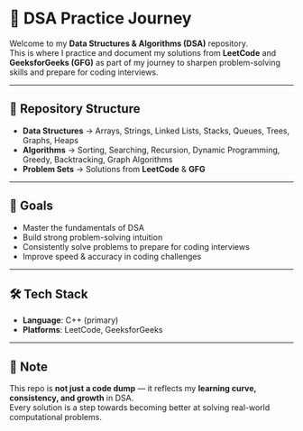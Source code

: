 # 🚀 DSA Practice Journey

Welcome to my **Data Structures & Algorithms (DSA)** repository.  
This is where I practice and document my solutions from **LeetCode** and **GeeksforGeeks (GFG)** as part of my journey to sharpen problem-solving skills and prepare for coding interviews.

---

## 📂 Repository Structure
- **Data Structures** → Arrays, Strings, Linked Lists, Stacks, Queues, Trees, Graphs, Heaps  
- **Algorithms** → Sorting, Searching, Recursion, Dynamic Programming, Greedy, Backtracking, Graph Algorithms  
- **Problem Sets** → Solutions from **LeetCode** & **GFG**

---

## 🎯 Goals
- Master the fundamentals of DSA  
- Build strong problem-solving intuition  
- Consistently solve problems to prepare for coding interviews  
- Improve speed & accuracy in coding challenges  

---

## 🛠 Tech Stack
- **Language**: C++ (primary)  
- **Platforms**: LeetCode, GeeksforGeeks  

---

## 📌 Note
This repo is **not just a code dump** — it reflects my **learning curve, consistency, and growth** in DSA.  
Every solution is a step towards becoming better at solving real-world computational problems.